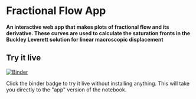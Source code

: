 # Fractional Flow App

**An interactive web app that makes plots of fractional flow and its derivative. These curves are used to calculate the saturation fronts in the Buckley Leverett solution for linear macroscopic displacement**

## Try it live

[![Binder](https://mybinder.org/badge.svg)](https://mybinder.org/v2/gh/fahimnis/FracFlowApp/master?urlpath=%2Fapps%2Fexample_app.ipynb)

Click the binder badge to try it live without installing anything. This will take you directly to the "app" version of the notebook.


